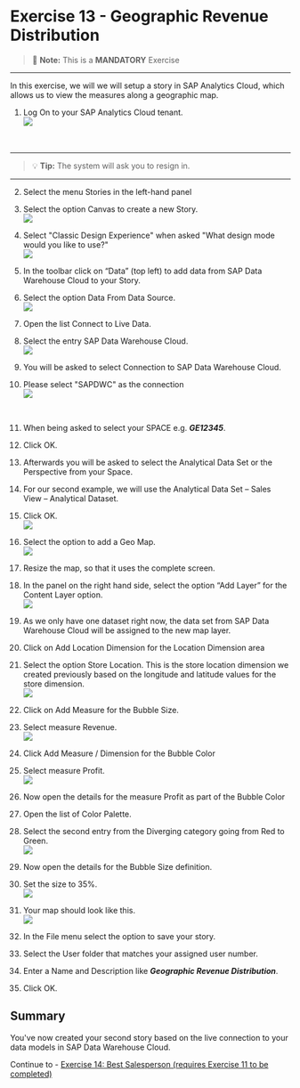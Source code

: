 # Exercise 13 - Geographic Revenue Distribution

>:memo: **Note:** This is a <strong>MANDATORY</strong>  Exercise

---

In this exercise, we will we will setup a story in SAP Analytics Cloud, which allows us to view the measures along a
geographic map.

1. Log On to your SAP Analytics Cloud tenant.
<br>![](images/00_00_0221.png) 
<br>

---

>:bulb: **Tip:** The system will ask you to resign in.

---

2. Select the menu Stories in the left-hand panel
3. Select the option Canvas to create a new Story.
<br>![](images/00_00_0201.png) 
4. Select "Classic Design Experience" when asked "What design mode would you like to use?"
<br>![](images/00_00_0222.png) 

5. In the toolbar click on “Data” (top left) to add data from SAP Data Warehouse Cloud to your Story.
6. Select the option Data From Data Source.
<br>![](images/00_00_0204.png) 

7. Open the list Connect to Live Data.
8. Select the entry SAP Data Warehouse Cloud.
<br>![](images/00_00_0205.png) 

9. You will be asked to select Connection to SAP Data Warehouse Cloud.
10. Please select "SAPDWC" as the connection 
<br>![](images/00_00_0700.png)
<br>

11. When being asked to select your SPACE e.g. ***GE12345***.
12. Click OK.
15. Afterwards you will be asked to select the Analytical Data Set or the Perspective from your Space.
16. For our second example, we will use the Analytical Data Set – Sales View – Analytical Dataset.
17. Click OK.
<br>![](images/00_00_0208.png)   
  
18. Select the option to add a Geo Map.
<br>![](images/00_00_0306.png) 
  
19. Resize the map, so that it uses the complete screen.
20. In the panel on the right hand side, select the option “Add Layer” for the Content Layer option.
<br>![](images/00_00_0302.png) 

21. As we only have one dataset right now, the data set from SAP Data Warehouse Cloud will be assigned to
the new map layer.
22. Click on Add Location Dimension for the Location Dimension area
23. Select the option Store Location. This is the store location dimension we created previously based on the
longitude and latitude values for the store dimension.
<br>![](images/00_00_0310.png) 

24. Click on Add Measure for the Bubble Size.
25. Select measure Revenue.
<br>![](images/00_00_0309.png) 


26. Click Add Measure / Dimension for the Bubble Color
27. Select measure Profit.
<br>![](images/00_00_0316.png) 

28. Now open the details for the measure Profit as part of the Bubble Color
29. Open the list of Color Palette.
30. Select the second entry from the Diverging category going from Red to Green.
<br>![](images/00_00_0312.png) 

31. Now open the details for the Bubble Size definition.
32. Set the size to 35%.
<br>![](images/00_00_0311.png) 

33. Your map should look like this.
<br>![](images/00_00_0314.png) 

34. In the File menu select the option to save your story.
35. Select the User folder that matches your assigned user number.
36. Enter a Name and Description like ***Geographic Revenue Distribution***.
37. Click OK.


## Summary

You've now created your second story based on the live connection to your data models in SAP Data Warehouse Cloud. 

Continue to - [Exercise 14: Best Salesperson (requires Exercise 11 to be completed) ](../ex14/README.md)
